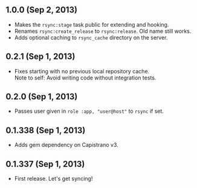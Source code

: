 ## 1.0.0 (Sep 2, 2013)
- Makes the `rsync:stage` task public for extending and hooking.
- Renames `rsync:create_release` to `rsync:release`. Old name still works.
- Adds optional caching to `rsync_cache` directory on the server.

## 0.2.1 (Sep 1, 2013)
- Fixes starting with no previous local repository cache.  
  Note to self: Avoid writing code without integration tests.

## 0.2.0 (Sep 1, 2013)
- Passes user given in `role :app, "user@host"` to `rsync` if set.

## 0.1.338 (Sep 1, 2013)
- Adds gem dependency on Capistrano v3.

## 0.1.337 (Sep 1, 2013)
- First release. Let's get syncing!
